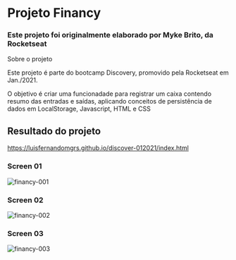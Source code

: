 <h1>Projeto Financy</h1>
<h3>Este projeto foi originalmente elaborado por Myke Brito, da Rocketseat</h3

<h2>Sobre o projeto</h2>
<p>Este projeto é parte do bootcamp Discovery, promovido pela Rocketseat em Jan./2021.</p>
<p>O objetivo é criar uma funcionadade para registrar um caixa contendo resumo das entradas e saídas, aplicando conceitos de persistência de dados em LocalStorage, Javascript, HTML e CSS</p>

<h2>Resultado do projeto</h2>

https://luisfernandomgrs.github.io/discover-012021/index.html


<h3>Screen 01</h3>

![financy-001](https://user-images.githubusercontent.com/72364037/106348231-70683180-62a3-11eb-9cb2-acb00354fab7.jpg)

<h3>Screen 02</h3>

![financy-002](https://user-images.githubusercontent.com/72364037/106348232-7100c800-62a3-11eb-9514-195a7f05b04e.jpg)

<h3>Screen 03</h3>

![financy-003](https://user-images.githubusercontent.com/72364037/106348233-71995e80-62a3-11eb-972e-153426f2a8a6.jpg)
